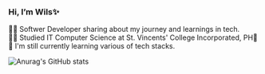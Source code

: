 ### Hi, I’m Wils✨

👩‍💻 Softwer Developer sharing about my journey and learnings in tech. <br/>
👩‍🎓 Studied IT Computer Science at St. Vincents' College Incorporated, PH📍
🌱 I'm still currently learning various of tech stacks. <br/>

![Anurag's GitHub stats](https://github-readme-stats.vercel.app/api?username=wilsdp&theme=gotham&show_icons=true)


